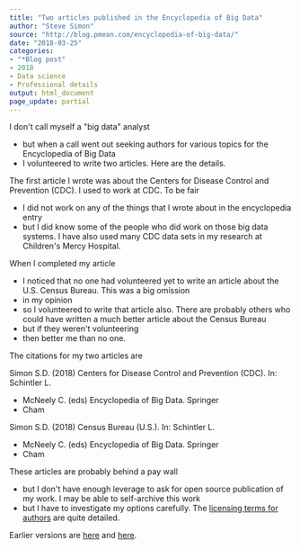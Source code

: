 ```yaml
---
title: "Two articles published in the Encyclopedia of Big Data"
author: "Steve Simon"
source: "http://blog.pmean.com/encyclopedia-of-big-data/"
date: "2018-03-25"
categories:
- "*Blog post"
- 2018
- Data science
- Professional details
output: html_document
page_update: partial
---
```


I don't call myself a "big data" analyst
- but when a call went out
seeking authors for various topics for the Encyclopedia of Big Data
- I
volunteered to write two articles. Here are the details.

<!---More--->

The first article I wrote was about the Centers for Disease Control and
Prevention (CDC). I used to work at CDC. To be fair
- I did not work on
any of the things that I wrote about in the encyclopedia entry
- but I
did know some of the people who did work on those big data systems. I
have also used many CDC data sets in my research at Children's Mercy
Hospital.

When I completed my article
- I noticed that no one had volunteered yet
to write an article about the U.S. Census Bureau. This was a big
omission
- in my opinion
- so I volunteered to write that article also.
There are probably others who could have written a much better article
about the Census Bureau
- but if they weren't volunteering
- then better
me than no one.

The citations for my two articles are

Simon S.D. (2018) Centers for Disease Control and Prevention (CDC). In:
Schintler L.
- McNeely C. (eds) Encyclopedia of Big Data. Springer
- Cham

Simon S.D. (2018) Census Bureau (U.S.). In: Schintler L.
- McNeely C.
(eds) Encyclopedia of Big Data. Springer
- Cham

These articles are probably behind a pay wall
- but I don't have enough
leverage to ask for open source publication of my work. I may be able to
self-archive this work
- but I have to investigate my options carefully.
The [licensing terms for
authors](https://www.nature.com/authors/policies/license.html) are quite
detailed.


Earlier versions are [here][sim1] and [here][sim2].
 
[sim1]: http://blog.pmean.com/encyclopedia-of-big-data/
[sim2]: http://new.pmean.com/encyclopedia-of-big-data/
 
